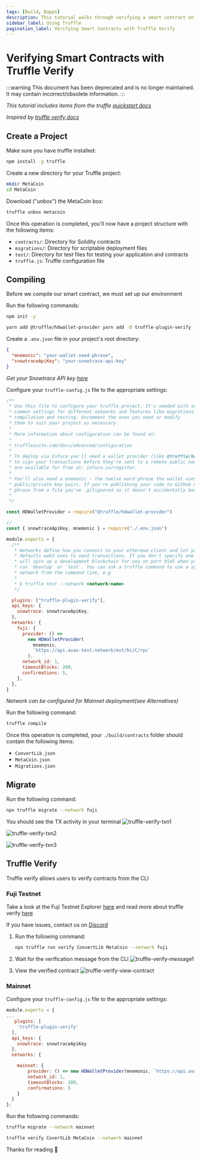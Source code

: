 ```yaml
---
tags: [Build, Dapps]
description: This tutorial walks through verifying a smart contract on a block explorer using Truffle after deploying it to Avalance C-Chain.
sidebar_label: Using Truffle
pagination_label: Verifying Smart Contracts with Truffle Verify
---
```


# Verifying Smart Contracts with Truffle Verify

:::warning
This document has been deprecated and is no longer maintained. It may contain incorrect/obsolete information.
:::

_This tutorial includes items from the truffle [quickstart docs](https://www.trufflesuite.com/docs/truffle/quickstart)_

_Inspired by [truffle verify docs](https://www.npmjs.com/package/truffle-plugin-verify)_

## Create a Project

Make sure you have truffle installed:

```zsh
npm install -g truffle
```

Create a new directory for your Truffle project:

```zsh
mkdir MetaCoin
cd MetaCoin
```

Download ("unbox") the MetaCoin box:

```zsh
truffle unbox metacoin
```

Once this operation is completed, you'll now have a project structure with the following items:

- `contracts/`: Directory for Solidity contracts
- `migrations/`: Directory for scriptable deployment files
- `test/`: Directory for test files for testing your application and contracts
- `truffle.js`: Truffle configuration file

## Compiling

Before we compile our smart contract, we must set up our environment

Run the following commands:

```zsh
npm init -y
```

```zsh
yarn add @truffle/hdwallet-provider yarn add -D truffle-plugin-verify
```

Create a `.env.json` file in your project's root directory:

```json
{
  "mnemonic": "your-wallet-seed-phrase",
  "snowtraceApiKey": "your-snowtrace-api-key"
}
```

_Get your Snowtrace API key [here](https://snowtrace.io/myapikey)_

Configure your `truffle-config.js` file to the appropriate settings:

```js
/**
 * Use this file to configure your truffle project. It's seeded with some
 * common settings for different networks and features like migrations,
 * compilation and testing. Uncomment the ones you need or modify
 * them to suit your project as necessary.
 *
 * More information about configuration can be found at:
 *
 * trufflesuite.com/docs/advanced/configuration
 *
 * To deploy via Infura you'll need a wallet provider (like @truffle/hdwallet-provider)
 * to sign your transactions before they're sent to a remote public node. Infura accounts
 * are available for free at: infura.io/register.
 *
 * You'll also need a mnemonic - the twelve word phrase the wallet uses to generate
 * public/private key pairs. If you're publishing your code to GitHub make sure you load this
 * phrase from a file you've .gitignored so it doesn't accidentally become public.
 *
 */

const HDWalletProvider = require("@truffle/hdwallet-provider")

//
const { snowtraceApiKey, mnemonic } = require("./.env.json")

module.exports = {
  /**
   * Networks define how you connect to your ethereum client and let you set the
   * defaults web3 uses to send transactions. If you don't specify one truffle
   * will spin up a development blockchain for you on port 9545 when you
   * run `develop` or `test`. You can ask a truffle command to use a specific
   * network from the command line, e.g
   *
   * $ truffle test --network <network-name>
   */

  plugins: ["truffle-plugin-verify"],
  api_keys: {
    snowtrace: snowtraceApiKey,
  },
  networks: {
    fuji: {
      provider: () =>
        new HDWalletProvider(
          mnemonic,
          `https://api.avax-test.network/ext/bc/C/rpc`
        ),
      network_id: 1,
      timeoutBlocks: 200,
      confirmations: 5,
    },
  },
}
```

_Network can be configured for Mainnet deployment(see Alternatives)_

Run the following command:

```zsh
truffle compile
```

Once this operation is completed, your `./build/contracts` folder should contain the following items:

- `ConvertLib.json`
- `MetaCoin.json`
- `Migrations.json`

## Migrate

Run the following command:

```zsh
npx truffle migrate --network fuji
```

You should see the TX activity in your terminal
![truffle-verify-txn1](/img/truffle-verify-txn1.png)

![truffle-verify-txn2](/img/truffle-verify-txn2.png)

![truffle-verify-txn3](/img/truffle-verify-txn3.png)

## Truffle Verify

Truffle verify allows users to verify contracts from the CLI

### Fuji Testnet

Take a look at the Fuji Testnet Explorer [here](https://testnet.snowtrace.io/)
and read more about truffle verify
[here](https://github.com/rkalis/truffle-plugin-verify)

If you have issues, contact us on [Discord](https://chat.avalabs.org)

1. Run the following command:

    ```zsh
    npx truffle run verify ConvertLib MetaCoin --network fuji
    ```

2. Wait for the verification message from the CLI
   ![truffle-verify-message1](/img/truffle-verify-message1.png)

3. View the verified contract
   ![truffle-verify-view-contract](/img/truffle-verify-view-contract.png)

### Mainnet

Configure your `truffle-config.js` file to the appropriate settings:

```js
module.exports = {
...
   plugins: [
    'truffle-plugin-verify'
  ],
  api_keys: {
    snowtrace: snowtraceApiKey
  },
  networks: {

    mainnet: {
        provider: () => new HDWalletProvider(mnemonic, `https://api.avax.network/ext/bc/C/rpc`),
        network_id: 1,
        timeoutBlocks: 200,
        confirmations: 5
    }
  }
};
```

Run the following commands:

```zsh
truffle migrate --network mainnet
```

```zsh
truffle verify CovertLib MetaCoin --network mainnet
```

Thanks for reading 🔺
